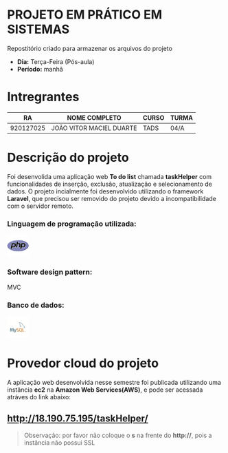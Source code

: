 # PROJETO EM PRÁTICO EM SISTEMAS
Repostitório criado para armazenar os arquivos do projeto
* **Dia:** Terça-Feira (Pós-aula)
* **Período:** manhã

# Intregrantes

| RA        | NOME COMPLETO             |CURSO  | TURMA |
|-----------|---------------------------|-------|-------|
| 920127025 | JOÃO VITOR MACIEL DUARTE  | TADS  | 04/A  |


# Descrição do projeto
Foi desenvolida uma aplicação web **To do list** chamada **taskHelper** com funcionalidades de inserção, exclusão, atualização e selecionamento de dados. O projeto incialmente foi
desenvolvido utilizando o framework **Laravel**, que precisou ser removido do projeto devido a incompatibilidade com o servidor remoto.

### Linguagem de programação utilizada: 

<code><img height="50" src="https://raw.githubusercontent.com/github/explore/80688e429a7d4ef2fca1e82350fe8e3517d3494d/topics/php/php.png"></code>

### Software design pattern: 

MVC

### Banco de dados:

<code><img height="50" src="https://raw.githubusercontent.com/github/explore/80688e429a7d4ef2fca1e82350fe8e3517d3494d/topics/mysql/mysql.png"></code>

# Provedor cloud do projeto
A aplicação web desenvolvida nesse semestre foi publicada utilizando uma instância **ec2** na **Amazon Web Services(AWS)**, e pode ser acessada atráves do link abaixo:

## http://18.190.75.195/taskHelper/
> Observação: por favor não coloque o **s** na frente do **http://**, pois a instância não possui SSL 
